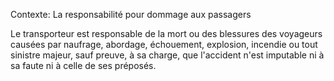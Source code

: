 Contexte: La responsabilité pour dommage aux passagers

Le transporteur est responsable de la mort ou des blessures des voyageurs causées par naufrage, abordage, échouement, explosion, incendie ou tout sinistre majeur, sauf preuve, à sa charge, que l'accident n'est imputable ni à sa faute ni à celle de ses préposés.